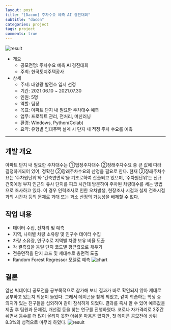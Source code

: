 ```yaml
---
layout: post
title: "[Dacon] 주차수요 예측 AI 경진대회"
subtitle: "dacon"
categories: project
tags: project
comments: true
---
```


![result](dacon_result)

* 개요
    * 공모전명: 주차수요 예측 AI 경진대회
    * 주최: 한국토지주택공사
* 상세
    * 주제: 태양광 발전소 입지 선정
    * 기간: 2021.06.10 ~ 2021.07.30
    * 인원: 5명
    * 역할: 팀장
    * 목표: 아파트 단지 내 필요한 주차대수 예측
    * 업무: 프로젝트 관리, 전처리, 머신러닝
    * 환경: Windows, Python(Colab)
    * 요약: 유형별 임대주택 설계 시 단지 내 적정 주차 수요를 예측

* * *

## 개발 개요
아파트 단지 내 필요한 주차대수는 ①법정주차대수 ②장래주차수요 중 큰 값에 따라 결정하게되어 있어, 정확한 ②장래주차수요의 산정을 필요로 한다. 현재 ②장래주차수요는 ‘주차원단위’와 ‘건축연면적’을 기초로하여 산출되고 있으며, ‘주차원단위’는 신규 건축예정 부지 인근의 유사 단지를 피크 시간대 방문하여 주차된 차량대수를 세는 방법으로 조사하고 있다. 이 경우 인력조사로 인한 오차발생, 현장조사 시점과 실제 건축시점과의 시간차 등의 문제로 과대 또는 과소 산정의 가능성을 배제할 수 없다.

## 작업 내용
* 데이터 수집, 전처리 및 예측
* 지역, 나이별 차량 소유량 및 인구수 데이터 수집
* 차량 소유량, 인구수로 지역별 차량 보유 비율 도출
* 각 결측값을 동일 단지 코드별 평균값으로 채우기
* 전용면적을 단지 코드 및 세대수로 총면적 도출
* Random Forest Regressor 모델로 예측
    ![chart](chart)


## 결론
앞선 빅데이터 공모전을 공부목적으로 참가해 보니 결과가 바로 확인되지 않아 제대로 공부하고 있는지 의문이 들었다. 그래서 데이콘을 찾게 되었고, 같이 학습하는 학생 중 의지가 있는 친구들을 섭외하여 같이 참석하게 되었다. 결과를 즉시 알 수 있어 예측값을 제출 후 팀원과 문제점, 개선점 등을 찾는 연구를 진행하였다. 코로나 자가격리로 2주간 쉬면서 등수를 더 많이 올리지 못한 아쉬운 마음은 있지만, 첫 데이콘 공모전에 상위 8.3%의 성적으로 마무리 하였다.
    ![result](result2)